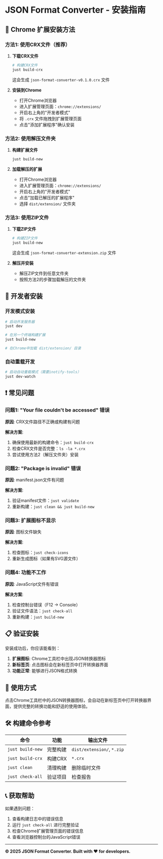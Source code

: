 # JSON Format Converter - 安装指南

## 🚀 Chrome 扩展安装方法

### 方法1: 使用CRX文件（推荐）

1. **下载CRX文件**
   ```bash
   # 构建CRX文件
   just build-crx
   ```
   这会生成 `json-format-converter-v0.1.0.crx` 文件

2. **安装到Chrome**
   - 打开Chrome浏览器
   - 进入扩展管理页面：`chrome://extensions/`
   - 开启右上角的"开发者模式"
   - 将 `.crx` 文件拖拽到扩展管理页面
   - 点击"添加扩展程序"确认安装

### 方法2: 使用解压文件夹

1. **构建扩展文件**
   ```bash
   just build-new
   ```

2. **加载解压的扩展**
   - 打开Chrome浏览器
   - 进入扩展管理页面：`chrome://extensions/`
   - 开启右上角的"开发者模式"
   - 点击"加载已解压的扩展程序"
   - 选择 `dist/extension/` 文件夹

### 方法3: 使用ZIP文件

1. **下载ZIP文件**
   ```bash
   # 构建ZIP文件
   just build-new
   ```
   这会生成 `json-format-converter-extension.zip` 文件

2. **解压并安装**
   - 解压ZIP文件到任意文件夹
   - 按照方法2的步骤加载解压的文件夹

## 🔧 开发者安装

### 开发模式安装

```bash
# 启动开发服务器
just dev

# 在另一个终端构建扩展
just build-new

# 在Chrome中加载 dist/extension/ 目录
```

### 自动重载开发

```bash
# 启动自动重载模式（需要inotify-tools）
just dev-watch
```

## ❗ 常见问题

### 问题1: "Your file couldn't be accessed" 错误

**原因**: CRX文件路径不正确或构建有问题

**解决方案**:
1. 确保使用最新的构建命令：`just build-crx`
2. 检查CRX文件是否完整：`ls -la *.crx`
3. 尝试使用方法2（解压文件夹）安装

### 问题2: "Package is invalid" 错误

**原因**: manifest.json文件有问题

**解决方案**:
1. 验证manifest文件：`just validate`
2. 重新构建：`just clean && just build-new`

### 问题3: 扩展图标不显示

**原因**: 图标文件缺失

**解决方案**:
1. 检查图标：`just check-icons`
2. 重新生成图标（如果有SVG源文件）

### 问题4: 功能不工作

**原因**: JavaScript文件有错误

**解决方案**:
1. 检查控制台错误（F12 → Console）
2. 验证文件语法：`just check-all`
3. 重新构建：`just build-new`

## 📋 验证安装

安装成功后，你应该能看到：

1. **扩展图标**: Chrome工具栏中出现JSON转换器图标
2. **新标签页**: 点击图标会在新标签页中打开转换器界面
3. **功能正常**: 能够进行JSON格式转换

## 🎯 使用方式

点击Chrome工具栏中的JSON转换器图标，会自动在新标签页中打开转换器界面，提供完整的转换功能和舒适的使用体验。

## 🛠️ 构建命令参考

| 命令 | 功能 | 输出文件 |
|------|------|----------|
| `just build-new` | 完整构建 | `dist/extension/`, `*.zip` |
| `just build-crx` | 构建CRX | `*.crx` |
| `just clean` | 清理构建 | 删除临时文件 |
| `just check-all` | 验证项目 | 检查报告 |

## 📞 获取帮助

如果遇到问题：

1. 查看构建日志中的错误信息
2. 运行 `just check-all` 进行完整验证
3. 检查Chrome扩展管理页面的错误信息
4. 查看浏览器控制台的JavaScript错误

---

**© 2025 JSON Format Converter. Built with ❤️ for developers.**

